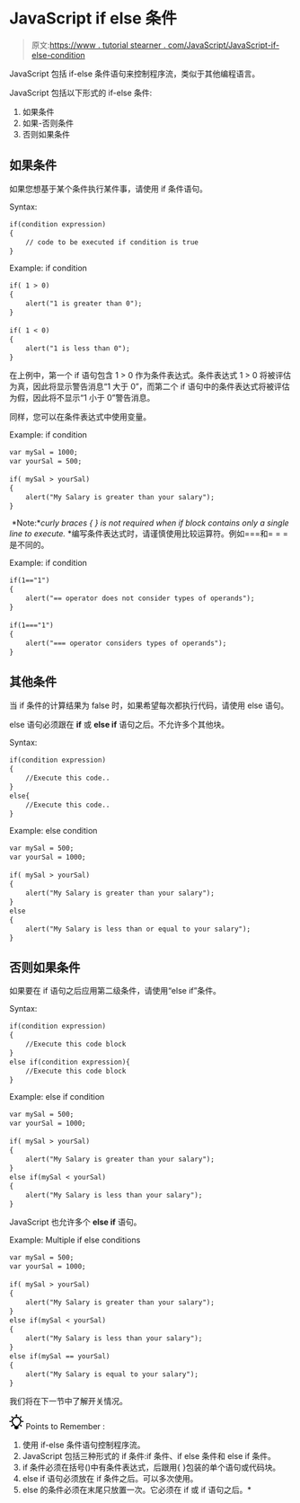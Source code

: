 # JavaScript if else 条件

> 原文:[https://www . tutorial stearner . com/JavaScript/JavaScript-if-else-condition](https://www.tutorialsteacher.com/javascript/javascript-if-else-condition)

JavaScript 包括 if-else 条件语句来控制程序流，类似于其他编程语言。

JavaScript 包括以下形式的 if-else 条件:

1.  如果条件
2.  如果-否则条件
3.  否则如果条件

## 如果条件

如果您想基于某个条件执行某件事，请使用 if 条件语句。

Syntax:

```
if(condition expression)
{
    // code to be executed if condition is true
}

```

Example: if condition

```
if( 1 > 0)
{
    alert("1 is greater than 0");
}

if( 1 < 0)
{
    alert("1 is less than 0");
} 
```

在上例中，第一个 if 语句包含 1 > 0 作为条件表达式。条件表达式 1 > 0 将被评估为真，因此将显示警告消息“1 大于 0”，而第二个 if 语句中的条件表达式将被评估为假，因此将不显示“1 小于 0”警告消息。

同样，您可以在条件表达式中使用变量。

Example: if condition

```
var mySal = 1000;
var yourSal = 500;

if( mySal > yourSal)
{
    alert("My Salary is greater than your salary");
} 
```

 *Note:**curly braces { } is not required when if block contains only a single line to execute.* *编写条件表达式时，请谨慎使用比较运算符。例如===和= = =是不同的。

Example: if condition

```
if(1=="1")
{
    alert("== operator does not consider types of operands");
}

if(1==="1")
{
    alert("=== operator considers types of operands");
} 
```

## 其他条件

当 if 条件的计算结果为 false 时，如果希望每次都执行代码，请使用 else 语句。

else 语句必须跟在 **if** 或 **else if** 语句之后。不允许多个其他块。

Syntax:

```
if(condition expression)
{
    //Execute this code.. 
}
else{
    //Execute this code..
}

```

Example: else condition

```
var mySal = 500;
var yourSal = 1000;

if( mySal > yourSal)
{
    alert("My Salary is greater than your salary");
}
else
{
    alert("My Salary is less than or equal to your salary");
} 
```

## 否则如果条件

如果要在 if 语句之后应用第二级条件，请使用“else if”条件。

Syntax:

```
if(condition expression)
{
    //Execute this code block
}
else if(condition expression){ 
    //Execute this code block
}

```

Example: else if condition

```
var mySal = 500;
var yourSal = 1000;

if( mySal > yourSal)
{
    alert("My Salary is greater than your salary");
}
else if(mySal < yourSal)
{
    alert("My Salary is less than your salary");
} 
```

JavaScript 也允许多个 **else if** 语句。

Example: Multiple if else conditions

```
var mySal = 500;
var yourSal = 1000;

if( mySal > yourSal)
{
    alert("My Salary is greater than your salary");
}
else if(mySal < yourSal)
{
    alert("My Salary is less than your salary");
}
else if(mySal == yourSal)
{
    alert("My Salary is equal to your salary");
} 
```

我们将在下一节中了解开关情况。

![](img/85db52f5404f0c468e1b194aa487d6a1.png)  Points to Remember :

1.  使用 if-else 条件语句控制程序流。
2.  JavaScript 包括三种形式的 if 条件:if 条件、if else 条件和 else if 条件。
3.  if 条件必须在括号()中有条件表达式，后跟用{ }包装的单个语句或代码块。
4.  else if 语句必须放在 if 条件之后。可以多次使用。
5.  else 的条件必须在末尾只放置一次。它必须在 if 或 if 语句之后。*